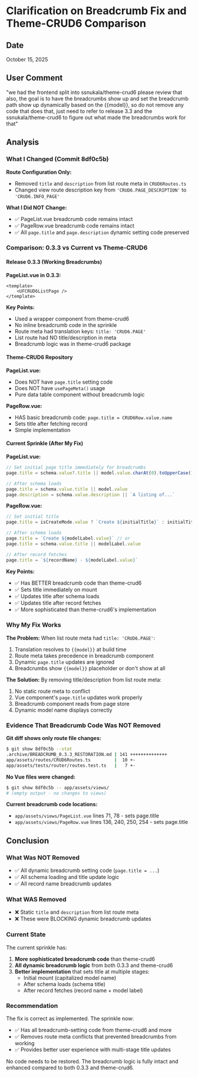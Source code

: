 # Clarification on Breadcrumb Fix and Theme-CRUD6 Comparison

## Date
October 15, 2025

## User Comment
"we had the frontend split into ssnukala/theme-crud6 please review that also, the goal is to have the breadcrumbs show up and set the breadcrumb path show up dynamically based on the {{model}}, so do not remove any code that does that, just need to refer to release 3.3 and the ssnukala/theme-crud6 to figure out what made the breadcrumbs work for that"

## Analysis

### What I Changed (Commit 8df0c5b)

**Route Configuration Only:**
- Removed `title` and `description` from list route meta in `CRUD6Routes.ts`
- Changed view route description key from `'CRUD6.PAGE_DESCRIPTION'` to `'CRUD6.INFO_PAGE'`

**What I Did NOT Change:**
- ✅ PageList.vue breadcrumb code remains intact
- ✅ PageRow.vue breadcrumb code remains intact
- ✅ All `page.title` and `page.description` dynamic setting code preserved

### Comparison: 0.3.3 vs Current vs Theme-CRUD6

#### Release 0.3.3 (Working Breadcrumbs)

**PageList.vue in 0.3.3:**
```vue
<template>
    <UFCRUD6ListPage />
</template>
```

**Key Points:**
- Used a wrapper component from theme-crud6
- No inline breadcrumb code in the sprinkle
- Route meta had translation keys: `title: 'CRUD6.PAGE'`
- List route had NO title/description in meta
- Breadcrumb logic was in theme-crud6 package

#### Theme-CRUD6 Repository

**PageList.vue:**
- Does NOT have `page.title` setting code
- Does NOT have `usePageMeta()` usage
- Pure data table component without breadcrumb logic

**PageRow.vue:**
- HAS basic breadcrumb code: `page.title = CRUD6Row.value.name`
- Sets title after fetching record
- Simple implementation

#### Current Sprinkle (After My Fix)

**PageList.vue:**
```typescript
// Set initial page title immediately for breadcrumbs
page.title = schema.value?.title || model.value.charAt(0).toUpperCase() + model.value.slice(1)

// After schema loads
page.title = schema.value.title || model.value
page.description = schema.value.description || `A listing of...`
```

**PageRow.vue:**
```typescript
// Set initial title
page.title = isCreateMode.value ? `Create ${initialTitle}` : initialTitle

// After schema loads
page.title = `Create ${modelLabel.value}` // or
page.title = schema.value.title || modelLabel.value

// After record fetches
page.title = `${recordName} - ${modelLabel.value}`
```

**Key Points:**
- ✅ Has BETTER breadcrumb code than theme-crud6
- ✅ Sets title immediately on mount
- ✅ Updates title after schema loads
- ✅ Updates title after record fetches
- ✅ More sophisticated than theme-crud6's implementation

### Why My Fix Works

**The Problem:**
When list route meta had `title: 'CRUD6.PAGE'`:
1. Translation resolves to `{{model}}` at build time
2. Route meta takes precedence in breadcrumb component
3. Dynamic `page.title` updates are ignored
4. Breadcrumbs show `{{model}}` placeholder or don't show at all

**The Solution:**
By removing title/description from list route meta:
1. No static route meta to conflict
2. Vue component's `page.title` updates work properly
3. Breadcrumb component reads from page store
4. Dynamic model name displays correctly

### Evidence That Breadcrumb Code Was NOT Removed

**Git diff shows only route file changes:**
```bash
$ git show 8df0c5b --stat
.archive/BREADCRUMB_0.3.3_RESTORATION.md | 141 ++++++++++++++
app/assets/routes/CRUD6Routes.ts         |  10 +-
app/assets/tests/router/routes.test.ts   |   7 +-
```

**No Vue files were changed:**
```bash
$ git show 8df0c5b -- app/assets/views/
# (empty output - no changes to views)
```

**Current breadcrumb code locations:**
- `app/assets/views/PageList.vue` lines 71, 78 - sets page.title
- `app/assets/views/PageRow.vue` lines 136, 240, 250, 254 - sets page.title

## Conclusion

### What Was NOT Removed
- ✅ All dynamic breadcrumb setting code (`page.title = ...`)
- ✅ All schema loading and title update logic
- ✅ All record name breadcrumb updates

### What WAS Removed
- ❌ Static `title` and `description` from list route meta
- ❌ These were BLOCKING dynamic breadcrumb updates

### Current State
The current sprinkle has:
1. **More sophisticated breadcrumb code** than theme-crud6
2. **All dynamic breadcrumb logic** from both 0.3.3 and theme-crud6
3. **Better implementation** that sets title at multiple stages:
   - Initial mount (capitalized model name)
   - After schema loads (schema title)
   - After record fetches (record name + model label)

### Recommendation

The fix is correct as implemented. The sprinkle now:
- ✅ Has all breadcrumb-setting code from theme-crud6 and more
- ✅ Removes route meta conflicts that prevented breadcrumbs from working
- ✅ Provides better user experience with multi-stage title updates

No code needs to be restored. The breadcrumb logic is fully intact and enhanced compared to both 0.3.3 and theme-crud6.
